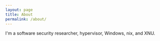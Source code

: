 ```yaml
---
layout: page
title: About
permalink: /about/
---
```


I'm a software security researcher, hypervisor, Windows, nix, and XNU. 

